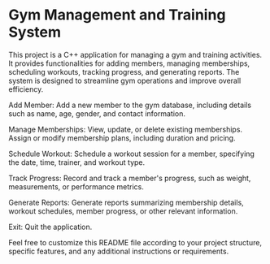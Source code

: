 # Gym Management and Training System
This project is a C++ application for managing a gym and training activities. It provides functionalities for adding members, managing memberships, scheduling workouts, tracking progress, and generating reports. The system is designed to streamline gym operations and improve overall efficiency.

Add Member: Add a new member to the gym database, including details such as name, age, gender, and contact information.

Manage Memberships: View, update, or delete existing memberships. Assign or modify membership plans, including duration and pricing.

Schedule Workout: Schedule a workout session for a member, specifying the date, time, trainer, and workout type.

Track Progress: Record and track a member's progress, such as weight, measurements, or performance metrics.

Generate Reports: Generate reports summarizing membership details, workout schedules, member progress, or other relevant information.

Exit: Quit the application.

Feel free to customize this README file according to your project structure, specific features, and any additional instructions or requirements.
